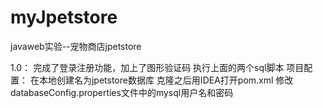 # myJpetstore
javaweb实验--宠物商店jpetstore


1.0：
完成了登录注册功能，加上了图形验证码
执行上面的两个sql脚本
项目配置：
在本地创建名为jpetstore数据库
克隆之后用IDEA打开pom.xml
修改databaseConfig.properties文件中的mysql用户名和密码
